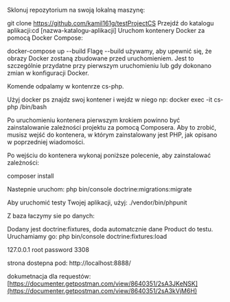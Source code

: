 Sklonuj repozytorium na swoją lokalną maszynę:

git clone https://github.com/kamil161g/testProjectCS Przejdź do katalogu aplikacji:cd [nazwa-katalogu-aplikacji] Uruchom kontenery Docker za pomocą Docker Compose:

docker-compose up --build Flagę --build używamy, aby upewnić się, że obrazy Docker zostaną zbudowane przed uruchomieniem. Jest to szczególnie przydatne przy pierwszym uruchomieniu lub gdy dokonano zmian w konfiguracji Docker.

Komende odpalamy w kontenrze cs-php.

Użyj docker ps znajdz swoj kontener i wejdz w niego np: docker exec -it cs-php /bin/bash

Po uruchomieniu kontenera pierwszym krokiem powinno być zainstalowanie zależności projektu za pomocą Composera. Aby to zrobić, musisz wejść do kontenera, w którym zainstalowany jest PHP, jak opisano w poprzedniej wiadomości.

Po wejściu do kontenera wykonaj poniższe polecenie, aby zainstalować zależności:

composer install

Nastepnie uruchom: php bin/console doctrine:migrations:migrate

Aby uruchomić testy Twojej aplikacji, użyj: ./vendor/bin/phpunit

Z baza łaczymy sie po danych:

Dodany jest doctrine:fixtures, doda automatcznie dane Product do testu. 
Uruchamiamy go: php bin/console doctrine:fixtures:load

127.0.0.1 root password 3308

strona dostepna pod: http://localhost:8888/

dokumetnacja dla requestów: [https://documenter.getpostman.com/view/8640351/2sA3JKeNSK](https://documenter.getpostman.com/view/8640351/2sA3kVjM6H)
